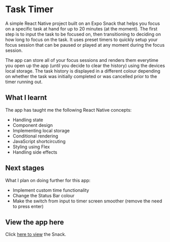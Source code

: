 # Task Timer

A simple React Native project built on an Expo Snack that helps you focus on a specific task at hand for up to 20 minutes (at the moment). The first step is to input the task to be focused on, then transitioning to deciding on how long to focus on the task. It uses preset timers to quickly setup your focus session that can be paused or played at any moment during the focus session.

The app can store all of your focus sessions and renders them everytime you open up the app (until you decide to clear the history) using the devices local storage. The task history is displayed in a different colour depending on whether the task was initially completed or was cancelled prior to the timer running out.

## What I learnt

The app has taught me the following React Native concepts:

- Handling state
- Component design
- Implementing local storage
- Conditional rendering
- JavaScript shortcircuting
- Styling using Flex
- Handling side effects

## Next stages

What I plan on doing further for this app:

- Implement custom time functionality
- Change the Status Bar colour
- Make the switch from input to timer screen smoother (remove the need to press enter)

## View the app here

Click [here to view](https://snack.expo.dev/@kxdammo/focustime) the Snack.
